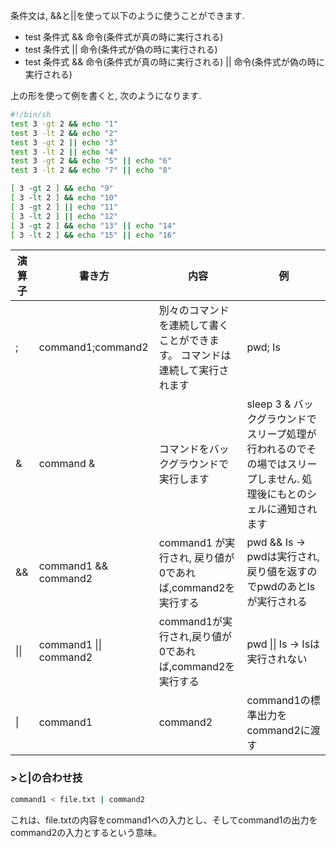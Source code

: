 条件文は, &&と||を使って以下のように使うことができます.

- test 条件式 && 命令(条件式が真の時に実行される)
- test 条件式 || 命令(条件式が偽の時に実行される)
- test 条件式 && 命令(条件式が真の時に実行される) || 命令(条件式が偽の時に実行される)

上の形を使って例を書くと, 次のようになります.
```bash
#!/bin/sh
test 3 -gt 2 && echo "1"
test 3 -lt 2 && echo "2"
test 3 -gt 2 || echo "3"
test 3 -lt 2 || echo "4"
test 3 -gt 2 && echo "5" || echo "6"
test 3 -lt 2 && echo "7" || echo "8"
```

```bash
[ 3 -gt 2 ] && echo "9"
[ 3 -lt 2 ] && echo "10"
[ 3 -gt 2 ] || echo "11"
[ 3 -lt 2 ] || echo "12"
[ 3 -gt 2 ] && echo "13" || echo "14"
[ 3 -lt 2 ] && echo "15" || echo "16"
```

| 演算子 |書き方 | 内容 | 例 |
|----- | ------ | ----- | ----- |
| ; | command1;command2 | 別々のコマンドを連続して書くことができます。 コマンドは連続して実行されます |pwd; Is|
| & | command & | コマンドをバックグラウンドで実行します |sleep 3 & バックグラウンドでスリープ処理が行われるのでその場ではスリープしません. 処理後にもとのシェルに通知されます |
| && |command1 &&  command2 | command1 が実行され, 戻り値が0であれば,command2を実行する | pwd && Is → pwdは実行され, 戻り値を返すのでpwdのあとIsが実行される |
| \|\| | command1 \|\| command2 | command1が実行され,戻り値が0であれば,command2を実行する | pwd \|\| Is → Isは実行されない |
| \| |  command1 | command2   | command1の標準出力をcommand2に渡す |cat file名| grep |

### >と|の合わせ技
```bash
command1 < file.txt | command2
```
これは、file.txtの内容をcommand1への入力とし、そしてcommand1の出力をcommand2の入力とするという意味。
